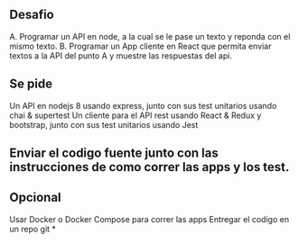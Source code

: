 ## Desafio

A. Programar un API en node, a la cual se le pase un texto y reponda con el mismo texto.
B. Programar un App cliente en React que permita enviar textos a la API del punto A y muestre las respuestas del api.

## Se pide
Un API en nodejs 8 usando express, junto con sus test unitarios usando chai & supertest
Un cliente para el API rest usando React & Redux y bootstrap, junto con sus test unitarios usando Jest

## Enviar el codigo fuente junto con las instrucciones de como correr las apps y los test.

## Opcional

Usar Docker o Docker Compose para correr las apps
Entregar el codigo en un repo git *
